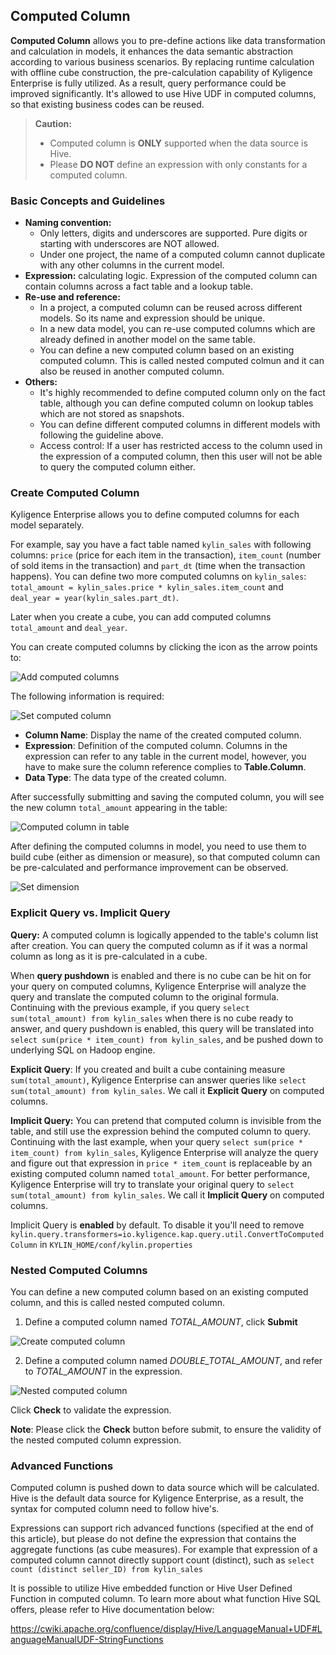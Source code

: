 ## Computed Column

**Computed Column** allows you to pre-define actions like data transformation and calculation in models, it enhances the data semantic abstraction according to various business scenarios. By replacing runtime calculation with offline cube construction, the pre-calculation capability of Kyligence Enterprise is fully utilized. As a result, query performance could be improved significantly. It's allowed to use Hive UDF in computed columns, so that existing business codes can be reused.

> **Caution:**
>   - Computed column is **ONLY** supported when the data source is Hive.
>   - Please **DO NOT** define an expression with only constants for a computed column.



### Basic Concepts and Guidelines
- **Naming convention:**
  - Only letters, digits and underscores are supported. Pure digits or starting with underscores are NOT allowed.
  - Under one project, the name of a computed column cannot duplicate with any other columns in the current model.
- **Expression:** calculating logic. Expression of the computed column can contain columns across a fact table and a lookup table.
- **Re-use and reference:**
  - In a project, a computed column can be reused across different models. So its name and expression should be unique.
  - In a new data model, you can re-use computed columns which are already defined in another model on the same table. 
  - You can define a new computed column based on an existing computed column. This is called nested computed colmun and it can also be reused in another computed column.
- **Others:**
  - It's highly recommended to define computed column only on the fact table, although you can define computed column on lookup tables which are not stored as snapshots.
  - You can define different computed columns in different models with following the guideline above.
  - Access control: If a user has restricted access to the column used in the expression of a computed column, then this user will not be able to query the computed column either. 



### Create Computed Column

Kyligence Enterprise allows you to define computed columns for each model separately. 

For example, say you have a fact table named `kylin_sales` with following columns: `price` (price for each item in the transaction), `item_count` (number of sold items in the transaction) and `part_dt` (time when the transaction happens). You can define two more computed columns on `kylin_sales`: `total_amount = kylin_sales.price * kylin_sales.item_count` and `deal_year = year(kylin_sales.part_dt)`. 

Later when you create a cube, you can add computed columns `total_amount` and `deal_year`.

You can create computed columns by clicking the icon as the arrow points to:

![Add computed columns](images/computed_column_view.png)

The following information is required:

![Set computed column](images/computed_column_define.png)

- **Column Name**: Display the name of the created computed column.
- **Expression**: Definition of the computed column. Columns in the expression can refer to any table in the current model, however, you have to make sure the column reference complies to **Table.Column**.
- **Data Type**: The data type of the created column.

After successfully submitting and saving the computed column, you will see the new column `total_amount` appearing in the table:

![Computed column in table](images/computed_column_en.4.png)

After defining the computed columns in model, you need to use them to build cube (either as dimension or measure), so that computed column can be pre-calculated and performance improvement can be observed.

![Set dimension](images/computed_column_en.3.png)



### Explicit Query vs. Implicit Query

**Query:** A computed column is logically appended to the table's column list after creation. You can query the computed column as if it was a normal column as long as it is pre-calculated in a cube. 



When **query pushdown** is enabled and there is no cube can be hit on for your query on computed columns, Kyligence Enterprise will analyze the query and translate the computed column to the original formula. Continuing with the previous example, if you query `select sum(total_amount) from kylin_sales` when there is no cube ready to answer, and query pushdown is enabled, this query will be translated into `select sum(price * item_count) from kylin_sales`, and be pushed down to underlying SQL on Hadoop engine. 



**Explicit Query**: If you created and built a cube containing measure `sum(total_amount)`, Kyligence Enterprise can answer queries like `select sum(total_amount) from kylin_sales`. We call it **Explicit Query** on computed columns. 

**Implicit Query:** You can pretend that computed column is invisible from the table, and still use the expression behind the computed column to query. Continuing with the last example, when your query `select sum(price * item_count) from kylin_sales`, Kyligence Enterprise will analyze the query and figure out that expression in `price * item_count` is replaceable by an existing computed column named `total_amount`. For better performance, Kyligence Enterprise will try to translate your original query to `select sum(total_amount) from kylin_sales`. We call it **Implicit Query** on computed columns.

Implicit Query is **enabled** by default. To disable it you'll need to remove `kylin.query.transformers=io.kyligence.kap.query.util.ConvertToComputedColumn` in `KYLIN_HOME/conf/kylin.properties`



### Nested Computed Columns

You can define a new computed column based on an existing computed column, and this is called nested computed column. 

1. Define a computed column named *TOTAL_AMOUNT*, click **Submit**

![Create computed column](images/computed_column_define.png)

2. Define a computed column named *DOUBLE_TOTAL_AMOUNT*, and refer to *TOTAL_AMOUNT* in the expression.

![Nested computed column](images/nest_computed_column_en.png)

Click **Check** to validate the expression.

**Note**: Please click the **Check** button before submit, to ensure the validity of the nested computed column expression.



### Advanced Functions

Computed column is pushed down to data source which will be calculated. Hive is the default data source for Kyligence Enterprise, as a result, the syntax for computed column need to follow hive's. 

Expressions can support rich advanced functions (specified at the end of this article), but please do not define the expression that contains the aggregate functions (as cube measures). For example that expression of a computed column cannot directly support count (distinct), such as `select count (distinct seller_ID) from kylin_sales`

It is possible to utilize Hive embedded function or Hive User Defined Function in computed column. To learn more about what function Hive SQL offers, please refer to Hive documentation below:

https://cwiki.apache.org/confluence/display/Hive/LanguageManual+UDF#LanguageManualUDF-StringFunctions

